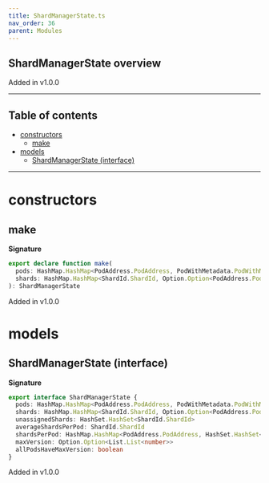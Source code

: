 ```yaml
---
title: ShardManagerState.ts
nav_order: 36
parent: Modules
---
```


## ShardManagerState overview

Added in v1.0.0

---

<h2 class="text-delta">Table of contents</h2>

- [constructors](#constructors)
  - [make](#make)
- [models](#models)
  - [ShardManagerState (interface)](#shardmanagerstate-interface)

---

# constructors

## make

**Signature**

```ts
export declare function make(
  pods: HashMap.HashMap<PodAddress.PodAddress, PodWithMetadata.PodWithMetadata>,
  shards: HashMap.HashMap<ShardId.ShardId, Option.Option<PodAddress.PodAddress>>
): ShardManagerState
```

Added in v1.0.0

# models

## ShardManagerState (interface)

**Signature**

```ts
export interface ShardManagerState {
  pods: HashMap.HashMap<PodAddress.PodAddress, PodWithMetadata.PodWithMetadata>
  shards: HashMap.HashMap<ShardId.ShardId, Option.Option<PodAddress.PodAddress>>
  unassignedShards: HashSet.HashSet<ShardId.ShardId>
  averageShardsPerPod: ShardId.ShardId
  shardsPerPod: HashMap.HashMap<PodAddress.PodAddress, HashSet.HashSet<ShardId.ShardId>>
  maxVersion: Option.Option<List.List<number>>
  allPodsHaveMaxVersion: boolean
}
```

Added in v1.0.0
